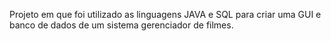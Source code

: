 Projeto em que foi utilizado as linguagens JAVA e SQL para criar uma GUI e banco de dados de um sistema gerenciador de filmes.
